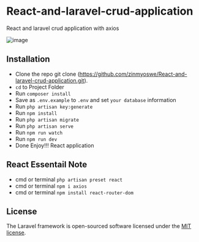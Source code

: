 # React-and-laravel-crud-application
React and laravel crud application with axios

![image](https://user-images.githubusercontent.com/29988949/57271944-39210e00-7046-11e9-98ba-e12d3568fa2a.png)

## Installation
 - Clone the repo git clone (https://github.com/zinmyoswe/React-and-laravel-crud-application.git).
 - `cd` to Project Folder
 - Run `composer install`
 - Save as `.env.example` to `.env` and set `your database` information
 - Run `php artisan key:generate`
 - Run `npm install`
 - Run `php artisan migrate`
 - Run `php artisan serve`
 - Run `npm run watch`
 - Run `npm run dev`
 - Done Enjoy!!! React application

## React Essentail Note
- cmd or terminal `php artisan preset react`
- cmd or terminal `npm i axios`
- cmd or terminal `npm install react-router-dom`
## License

The Laravel framework is open-sourced software licensed under the [MIT license](https://opensource.org/licenses/MIT).
